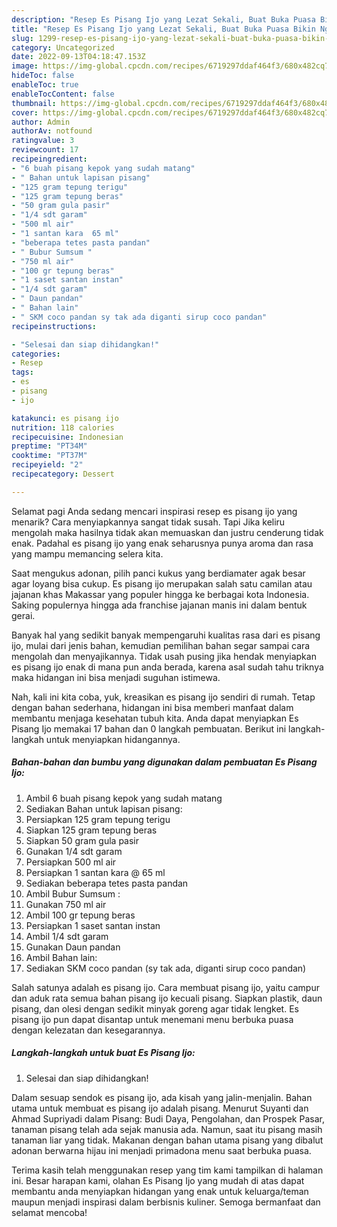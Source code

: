 ```yaml
---
description: "Resep Es Pisang Ijo yang Lezat Sekali, Buat Buka Puasa Bikin Ngiler"
title: "Resep Es Pisang Ijo yang Lezat Sekali, Buat Buka Puasa Bikin Ngiler"
slug: 1299-resep-es-pisang-ijo-yang-lezat-sekali-buat-buka-puasa-bikin-ngiler
category: Uncategorized
date: 2022-09-13T04:18:47.153Z
image: https://img-global.cpcdn.com/recipes/6719297ddaf464f3/680x482cq70/es-pisang-ijo-foto-resep-utama.jpg
hideToc: false
enableToc: true
enableTocContent: false
thumbnail: https://img-global.cpcdn.com/recipes/6719297ddaf464f3/680x482cq70/es-pisang-ijo-foto-resep-utama.jpg
cover: https://img-global.cpcdn.com/recipes/6719297ddaf464f3/680x482cq70/es-pisang-ijo-foto-resep-utama.jpg
author: Admin
authorAv: notfound
ratingvalue: 3
reviewcount: 17
recipeingredient:
- "6 buah pisang kepok yang sudah matang"
- " Bahan untuk lapisan pisang"
- "125 gram tepung terigu"
- "125 gram tepung beras"
- "50 gram gula pasir"
- "1/4 sdt garam"
- "500 ml air"
- "1 santan kara  65 ml"
- "beberapa tetes pasta pandan"
- " Bubur Sumsum "
- "750 ml air"
- "100 gr tepung beras"
- "1 saset santan instan"
- "1/4 sdt garam"
- " Daun pandan"
- " Bahan lain"
- " SKM coco pandan sy tak ada diganti sirup coco pandan"
recipeinstructions:

- "Selesai dan siap dihidangkan!"
categories:
- Resep
tags:
- es
- pisang
- ijo

katakunci: es pisang ijo 
nutrition: 118 calories
recipecuisine: Indonesian
preptime: "PT34M"
cooktime: "PT37M"
recipeyield: "2"
recipecategory: Dessert

---
```



Selamat pagi Anda sedang mencari inspirasi resep es pisang ijo yang menarik? Cara menyiapkannya sangat tidak susah. Tapi Jika keliru mengolah maka hasilnya tidak akan memuaskan dan justru cenderung tidak enak. Padahal es pisang ijo yang enak seharusnya punya aroma dan rasa yang mampu memancing selera kita.


Saat mengukus adonan, pilih panci kukus yang berdiamater agak besar agar loyang bisa cukup. Es pisang ijo merupakan salah satu camilan atau jajanan khas Makassar yang populer hingga ke berbagai kota Indonesia. Saking populernya hingga ada franchise jajanan manis ini dalam bentuk gerai.

Banyak hal yang sedikit banyak mempengaruhi kualitas rasa dari es pisang ijo, mulai dari jenis bahan, kemudian pemilihan bahan segar sampai cara mengolah dan menyajikannya. Tidak usah pusing jika hendak menyiapkan es pisang ijo enak di mana pun anda berada, karena asal sudah tahu triknya maka hidangan ini bisa menjadi suguhan istimewa.


Nah, kali ini kita coba, yuk, kreasikan es pisang ijo sendiri di rumah. Tetap dengan bahan sederhana, hidangan ini bisa memberi manfaat dalam membantu menjaga kesehatan tubuh kita. Anda dapat menyiapkan Es Pisang Ijo memakai 17 bahan dan 0 langkah pembuatan. Berikut ini langkah-langkah untuk menyiapkan hidangannya.

<!--inarticleads1-->

##### Bahan-bahan dan bumbu yang digunakan dalam pembuatan Es Pisang Ijo:

1. Ambil 6 buah pisang kepok yang sudah matang
1. Sediakan  Bahan untuk lapisan pisang:
1. Persiapkan 125 gram tepung terigu
1. Siapkan 125 gram tepung beras
1. Siapkan 50 gram gula pasir
1. Gunakan 1/4 sdt garam
1. Persiapkan 500 ml air
1. Persiapkan 1 santan kara @ 65 ml
1. Sediakan beberapa tetes pasta pandan
1. Ambil  Bubur Sumsum :
1. Gunakan 750 ml air
1. Ambil 100 gr tepung beras
1. Persiapkan 1 saset santan instan
1. Ambil 1/4 sdt garam
1. Gunakan  Daun pandan
1. Ambil  Bahan lain:
1. Sediakan  SKM coco pandan (sy tak ada, diganti sirup coco pandan)


Salah satunya adalah es pisang ijo. Cara membuat pisang ijo, yaitu campur dan aduk rata semua bahan pisang ijo kecuali pisang. Siapkan plastik, daun pisang, dan olesi dengan sedikit minyak goreng agar tidak lengket. Es pisang ijo pun dapat disantap untuk menemani menu berbuka puasa dengan kelezatan dan kesegarannya. 

<!--inarticleads2-->

##### Langkah-langkah untuk buat Es Pisang Ijo:


1. Selesai dan siap dihidangkan!

Dalam sesuap sendok es pisang ijo, ada kisah yang jalin-menjalin. Bahan utama untuk membuat es pisang ijo adalah pisang. Menurut Suyanti dan Ahmad Supriyadi dalam Pisang: Budi Daya, Pengolahan, dan Prospek Pasar, tanaman pisang telah ada sejak manusia ada. Namun, saat itu pisang masih tanaman liar yang tidak. Makanan dengan bahan utama pisang yang dibalut adonan berwarna hijau ini menjadi primadona menu saat berbuka puasa. 

Terima kasih telah menggunakan resep yang tim kami tampilkan di halaman ini. Besar harapan kami, olahan Es Pisang Ijo yang mudah di atas dapat membantu anda menyiapkan hidangan yang enak untuk keluarga/teman maupun menjadi inspirasi dalam berbisnis kuliner. Semoga bermanfaat dan selamat mencoba!
